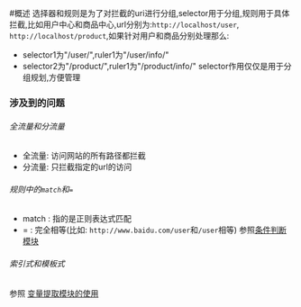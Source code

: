 #概述
选择器和规则是为了对拦截的uri进行分组,selector用于分组,规则用于具体拦截,比如用户中心和商品中心,url分别为:`http://localhost/user`, `http://localhost/product`,如果针对用户和商品分别处理那么:
* selector1为"/user/",ruler1为"/user/info/"
* selector2为"/product/",ruler1为"/product/info/"
selector作用仅仅是用于分组规划,方便管理
### 涉及到的问题
###### 全流量和分流量
* 全流量: 访问网站的所有路径都拦截
* 分流量: 只拦截指定的url的访问
######  规则中的`match`和`=`
* match : 指的是正则表达式匹配
* = : 完全相等(比如: `http://www.baidu.com/user`和`/user`相等)
参照[条件判断模块](http://orange.sumory.com/docs/usages/judge/)
###### 索引式和模板式
参照 [变量提取模块的使用](http://orange.sumory.com/docs/usages/extractor/)
###### 